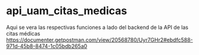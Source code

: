 # api_uam_citas_medicas
Aqui se vera las respectivas funciones a lado del backend de la API de las citas médicas
https://documenter.getpostman.com/view/20568780/Uyr7GHr2#ebdfc588-971d-45b8-8474-1c05bdb265a0
